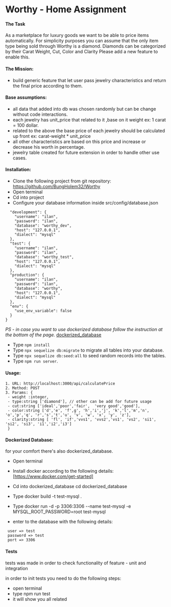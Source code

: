 # Worthy - Home Assignment

#### The Task

As a marketplace for luxury goods we want to be able to price items
automatically.
For simplicity purposes you can assume that the only item type being sold
through Worthy is a diamond. Diamonds can be categorized by their Carat
Weight, Cut, Color and Clarity
Please add a new feature to enable this.

#### The Mission:

- build generic feature that let user pass jewelry characteristics and return the final price according to them.

#### Base assumptions:

- all data that added into db was chosen randomly but can be change without code interactions.
- each jewelry has unit_price that related to it ,base on it weight ex: 1 carat = 100 dollar.
- related to the above the base price of each jewelry should  be calculated up front ex: carat-weight * unit_price
- all other characteristics are based on this price and increase or decrease his worth in percentage.
- jewelry table created for future extension in order to handle other use cases.

#### Installation:

- Clone the following project from git repository: https://github.com/BungHolem32/Worthy
- Open terminal
- Cd into project
- Configure your database information inside src/config/database.json

```{
  "development": {
    "username": "ilan",
    "password": "ilan",
    "database": "worthy_dev",
    "host": "127.0.0.1",
    "dialect": "mysql"
  },
  "test": {
    "username": "ilan",
    "password": "ilan",
    "database": "worthy_test",
    "host": "127.0.0.1",
    "dialect": "mysql"
  },
  "production": {
    "username": "ilan",
    "password": "ilan",
    "database": "worthy",
    "host": "127.0.0.1",
    "dialect": "mysql"
  },
  "env": {
    "use_env_variable": false
  }
}
```
_PS - in case you want to use dockerized database follow the instruction at the bottom of the page._  [dockerized_database](#dockerized-database)

- Type `npm install` 
- Type `npx sequelize db:migrate`  to migrate all tables into your database.
- Type `npx sequelize db:seed:all` to seed random records into the tables.
- Type `npm run server`. 
	

#### Usage:
  
 ```
 1. URL: http://localhost:3000/api/calculatePrice
 2. Method: POST
 3. Params: {
  - weight :integer,
  - type:string ['diamond'], // other can be add for future usage
  - cut:string ['ideal','poor','fair',  'very good','good'],
  - color:string ['d','e', 'f',g', 'h','i','j', 'k','l','m','n', 'o','p','q', 'r','s','t','u', 'v', 'w', 'x', 'y', 'z'],
  - clarity:string [ 'fl', 'if','vvs1', 'vvs2','vs1', 'vs2', 'si1', 'si2', 'si3', 'i1','i2','i3']
  }
 ```
	

#### Dockerized Database:
 for your comfort there's also dockerized_database.
 - Open terminal 
 - Install docker according to the following details: [https://www.docker.com/get-started]
 - Cd into dockerized_database cd dockerized_database
 - Type docker build -t test-mysql .
 - Type docker run -d -p 3306:3306 --name test-mysql -e MYSQL_ROOT_PASSWORD=root test-mysql
 
 - enter to the database with the following details:
 ```
  user => test
  password => test
  port => 3306
 ```
 
#### Tests
tests was made in order to check functionality of feature - unit and integration
 
in order to init tests you need to do the following steps:

- open terminal
- type npm run test
- it will show you all related 
